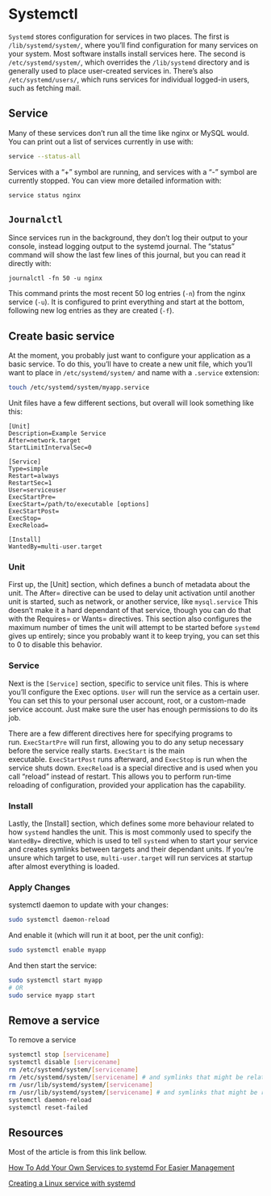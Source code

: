 # Systemctl

`Systemd` stores configuration for services in two places. The first is `/lib/systemd/system/`, where you’ll find configuration for many services on your system. Most software installs install services here. The second is `/etc/systemd/system/`, which overrides the `/lib/systemd` directory and is generally used to place user-created services in. There’s also `/etc/systemd/users/`, which runs services for individual logged-in users, such as fetching mail.

## Service

Many of these services don’t run all the time like nginx or MySQL would. You can print out a list of services currently in use with:

```bash
service --status-all
```

Services with a “+” symbol are running, and services with a “-” symbol are currently stopped. You can view more detailed information with:

```bash
service status nginx
```

## `Journalctl`

Since services run in the background, they don’t log their output to your console, instead logging output to the systemd journal. The “status” command will show the last few lines of this journal, but you can read it directly with:

```
journalctl -fn 50 -u nginx
```

This command prints the most recent 50 log entries (`-n`) from the nginx service (`-u`). It is configured to print everything and start at the bottom, following new log entries as they are created (`-f`).

## Create basic service

At the moment, you probably just want to configure your application as a basic service. To do this, you’ll have to create a new unit file, which you’ll want to place in `/etc/systemd/system/` and name with a `.service` extension:

```bash
touch /etc/systemd/system/myapp.service
```

Unit files have a few different sections, but overall will look something like this:

```
[Unit]
Description=Example Service
After=network.target
StartLimitIntervalSec=0

[Service]
Type=simple
Restart=always
RestartSec=1
User=serviceuser
ExecStartPre=
ExecStart=/path/to/executable [options]
ExecStartPost=
ExecStop=
ExecReload=

[Install]
WantedBy=multi-user.target
```

### Unit

First up, the [Unit] section, which defines a bunch of metadata about the unit. The After= directive can be used to delay unit activation until another unit is started, such as network, or another service, like `mysql.service` This doesn’t make it a hard dependant of that service, though you can do that with the Requires= or Wants= directives. This section also configures the maximum number of times the unit will attempt to be started before `systemd` gives up entirely; since you probably want it to keep trying, you can set this to 0 to disable this behavior.

### Service

Next is the `[Service]` section, specific to service unit files. This is where you’ll configure the Exec options. `User` will run the service as a certain user. You can set this to your personal user account, root, or a custom-made service account. Just make sure the user has enough permissions to do its job.

There are a few different directives here for specifying programs to run. `ExecStartPre` will run first, allowing you to do any setup necessary before the service really starts. `ExecStart` is the main executable. `ExecStartPost` runs afterward, and `ExecStop` is run when the service shuts down. `ExecReload` is a special directive and is used when you call “reload” instead of restart. This allows you to perform run-time reloading of configuration, provided your application has the capability.

### Install

Lastly, the [Install] section, which defines some more behaviour related to how `systemd` handles the unit. This is most commonly used to specify the `WantedBy=` directive, which is used to tell `systemd` when to start your service and creates symlinks between targets and their dependant units. If you’re unsure which target to use, `multi-user.target` will run services at startup after almost everything is loaded.

### Apply Changes

systemctl daemon to update with your changes:

```bash
sudo systemctl daemon-reload
```

And enable it (which will run it at boot, per the unit config):

```bash
sudo systemctl enable myapp
```

And then start the service:

```bash
sudo systemctl start myapp
# OR 
sudo service myapp start
```

## Remove a service

To remove a service

```bash
systemctl stop [servicename]
systemctl disable [servicename]
rm /etc/systemd/system/[servicename]
rm /etc/systemd/system/[servicename] # and symlinks that might be related
rm /usr/lib/systemd/system/[servicename] 
rm /usr/lib/systemd/system/[servicename] # and symlinks that might be related
systemctl daemon-reload
systemctl reset-failed
```

## Resources

Most of the article is from this link bellow.

[How To Add Your Own Services to systemd For Easier Management](https://www.cloudsavvyit.com/3092/how-to-add-your-own-services-to-systemd-for-easier-management/)

[Creating a Linux service with systemd](https://medium.com/@benmorel/creating-a-linux-service-with-systemd-611b5c8b91d6)